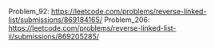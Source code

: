 Problem_92: https://leetcode.com/problems/reverse-linked-list/submissions/869184165/
Problem_206: https://leetcode.com/problems/reverse-linked-list-ii/submissions/869205285/